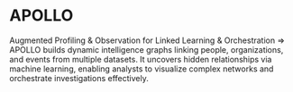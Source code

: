 # APOLLO
Augmented Profiling &amp; Observation for Linked Learning &amp; Orchestration => APOLLO builds dynamic intelligence graphs linking people, organizations, and events from multiple datasets. It uncovers hidden relationships via machine learning, enabling analysts to visualize complex networks and orchestrate investigations effectively.
